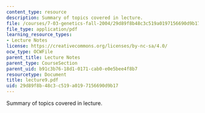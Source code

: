 ```yaml
---
content_type: resource
description: Summary of topics covered in lecture.
file: /courses/7-03-genetics-fall-2004/29d89f8b48c3c519a0197156690d9b17_lecture9.pdf
file_type: application/pdf
learning_resource_types:
- Lecture Notes
license: https://creativecommons.org/licenses/by-nc-sa/4.0/
ocw_type: OCWFile
parent_title: Lecture Notes
parent_type: CourseSection
parent_uid: b91c3b76-18d1-0171-cab0-e0e5bee4f8b7
resourcetype: Document
title: lecture9.pdf
uid: 29d89f8b-48c3-c519-a019-7156690d9b17
---
```

Summary of topics covered in lecture.